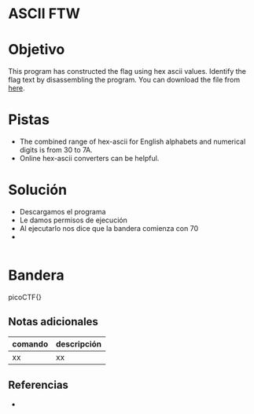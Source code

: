 # ASCII FTW

# Objetivo
This program has constructed the flag using hex ascii values. Identify the flag text by disassembling the program. You can download the file from [here](https://artifacts.picoctf.net/c/506/asciiftw).

# Pistas
- The combined range of hex-ascii for English alphabets and numerical digits is from 30 to 7A.
- Online hex-ascii converters can be helpful.

# Solución
- Descargamos el programa
- Le damos permisos de ejecución
- Al ejecutarlo nos dice que la bandera comienza con 70
- 
```
```

# Bandera
picoCTF{}

## Notas adicionales
| comando | descripción |
| ------ | ------ |
| xx | xx |

## Referencias
- []()